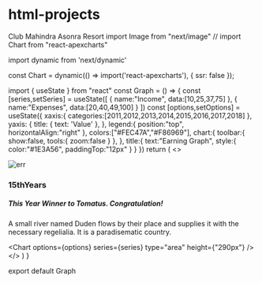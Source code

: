 # html-projects
Club Mahindra Asonra Resort
import Image from "next/image"
// import Chart from "react-apexcharts"

import dynamic from 'next/dynamic'

const Chart = dynamic(() => import('react-apexcharts'), { ssr: false });

import { useState } from "react"
const Graph = () => {
    const [series,setSeries] = useState([
        {
            name:"Income",
            data:[10,25,37,75]
        },
        {
            name:"Expenses",
            data:[20,40,49,100]
        }
    ])
    const [options,setOptions] = useState({
        xaxis:{
            categories:[2011,2012,2013,2014,2015,2016,2017,2018]
        },
        yaxis: {
            title: {
              text: 'Value'
            },
          },
        legend:{
            position:"top",
            horizontalAlign:"right"
        },
        colors:["#FEC47A","#F86969"],
        chart:{
            toolbar:{
                show:false,
                tools:{
                    zoom:false
                }
            },
        },
        title:{
            text:"Earning Graph",
            style:{
                color:"#1E3A56",
                paddingTop:"12px"
            }
        }
    })
  return (
    <>
        <div className="container mt-4 flex gap-2">
            <div className="container h-[230px] bg-white pt-8">
                <div className="container flex flex-col justify-center items-center">
                    <Image src="/images/icon.png" width={50} height={50} alt="err" />
                    <h3 className="text-red-500 text-2xl">15<span className="text-sm pr-2">th</span>Years</h3>
                    <h5 className="text-sm font-bold">This Year Winner to Tomatus. <span className="text-red-500">Congratulation!</span> </h5>
                    <p className="text-[#B0CAD1] text-center text-xs p-2">A small river named Duden flows by their place and supplies it with the necessary regelialia. It is a paradisematic country.</p>
                </div>
            </div>
            <div className="container bg-white">
                <div className="mixed-chart">
                    <Chart
                        options={options}
                        series={series}
                        type="area"
                        height={"290px"}
                    />
                </div>
            </div>
        </div>
    </>
  )
}

export default Graph
